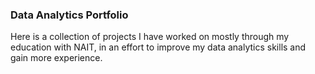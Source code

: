 ### Data Analytics Portfolio
Here is a collection of projects I have worked on mostly through my education with NAIT, in an effort to improve my data analytics skills and gain more experience.
